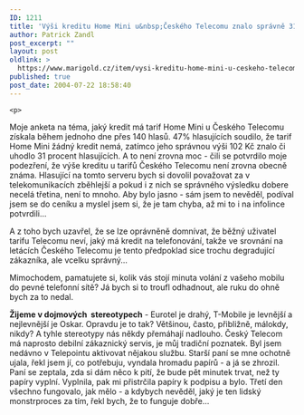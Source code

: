 ```yaml
---
ID: 1211
title: 'Výši kreditu Home Mini u&nbsp;Českého Telecomu znalo správně 31% respondentů'
author: Patrick Zandl
post_excerpt: ""
layout: post
oldlink: >
  https://www.marigold.cz/item/vysi-kreditu-home-mini-u-ceskeho-telecomu-znalo-spravne-31-respondentu
published: true
post_date: 2004-07-22 18:58:40
---
```

	<p>
Moje anketa na téma, jaký kredit má tarif Home Mini u Českého Telecomu získala během jednoho dne přes 140 hlasů. 47% hlasujících soudilo, že tarif Home Mini žádný kredit nemá, zatímco jeho správnou výši 102 Kč znalo či uhodlo 31 procent hlasujících. A to není zrovna moc - čili se potvrdilo moje podezření, že výše kreditu u tarifů Českého Telecomu není zrovna obecně známa. Hlasující na tomto serveru bych si dovolil považovat za v telekomunikacích zběhlejší a pokud i z nich se správného výsledku dobere necelá třetina, není to mnoho. Aby bylo jasno - sám jsem to nevěděl, podíval jsem se do ceníku a myslel jsem si, že je tam chyba, až mi to i na infolince potvrdili... </p>
<p>
A z toho bych uzavřel, že se lze oprávněně domnívat, že běžný uživatel tarifu Telecomu neví, jaký má kredit na telefonování, takže ve srovnání na letácích Českého Telecomu je tento předpoklad sice trochu degradující zákazníka, ale vcelku správný... </p>
<p>
Mimochodem, pamatujete si, kolik vás stojí minuta volání z vašeho mobilu do pevné telefonní sítě? Já bych si to troufl odhadnout, ale ruku do ohně bych za to nedal. </p>
<p>
<strong>Žijeme v dojmových  stereotypech</strong> - Eurotel je drahý, T-Mobile je levnější a nejlevnější je Oskar. Opravdu je to tak? Většinou, často, přibližně, málokdy, nikdy? A tyhle stereotypy nás někdy přemáhají nadlouho. Český Telecom má naprosto debilní zákaznický servis, je můj tradiční poznatek. Byl jsem nedávno v Telepointu aktivovat nějakou službu. Starší paní se mne ochotně ujala, řekl jsem jí, co potřebuju, vyndala hromadu papírů - a já se zhrozil. Paní se zeptala, zda si dám něco k pití, že bude pět minutek trvat, než ty papíry vyplní. Vyplnila, pak mi přistrčila papíry k podpisu a bylo. Třetí den všechno fungovalo, jak mělo - a kdybych nevěděl, jaký je ten lidský monstrproces za tím, řekl bych, že to funguje dobře...</p>
